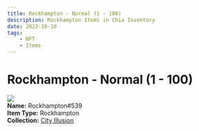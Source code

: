 ```yaml
---
title: Rockhampton - Normal (1 - 100)
description: Rockhampton Items in Chia Inventory
date: 2022-10-10
tags:
    - NFT
    - Items
---
```


# Rockhampton - Normal (1 - 100)
<div class="item_thumbnail">
<img loading="lazy" src="https://wv2f7idetrqphbjuf53wtub4h6zfxawqye34mtnxob6detxu.arweave.net/tXRfoGScYPO-FNC93adA8P7JbgtDBN8Z-Nt_3B8Mk70"><br/>
<div><strong>Name:</strong> Rockhampton#539</div>
<div><strong>Item Type:</strong> Rockhampton</div>
<div><strong>Collection:</strong> <a href="https://www.spacescan.io/xch/nft/collection/col1lend2dcn558km4wcwta4xnkfv3xpcmlp9kyt0m909emvfxechlyqdl5ndg">City Illusion</a></div>
</div>

